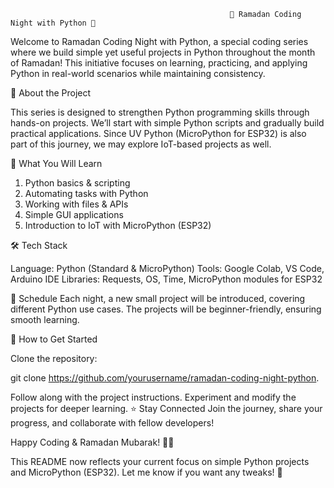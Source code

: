                                                      🌙 Ramadan Coding Night with Python 🐍


Welcome to Ramadan Coding Night with Python, a special coding series where we build simple yet useful projects in Python throughout the month of Ramadan! This initiative focuses on learning, practicing, and applying Python in real-world scenarios while maintaining consistency.

📌 About the Project

This series is designed to strengthen Python programming skills through hands-on projects. We’ll start with simple Python scripts and gradually build practical applications. Since UV Python (MicroPython for ESP32) is also part of this journey, we may explore IoT-based projects as well.

🚀 What You Will Learn

1. Python basics & scripting
2. Automating tasks with Python
3. Working with files & APIs
4. Simple GUI applications
5. Introduction to IoT with MicroPython (ESP32)
   
🛠️ Tech Stack

Language: Python (Standard & MicroPython)
Tools: Google Colab, VS Code, Arduino IDE
Libraries: Requests, OS, Time, MicroPython modules for ESP32

📅 Schedule
Each night, a new small project will be introduced, covering different Python use cases. The projects will be beginner-friendly, ensuring smooth learning.

🎯 How to Get Started

Clone the repository:

git clone https://github.com/yourusername/ramadan-coding-night-python.

Follow along with the project instructions.
Experiment and modify the projects for deeper learning.
⭐ Stay Connected
Join the journey, share your progress, and collaborate with fellow developers!

Happy Coding & Ramadan Mubarak! 🌙✨

This README now reflects your current focus on simple Python projects and MicroPython (ESP32). Let me know if you want any tweaks! 🚀
